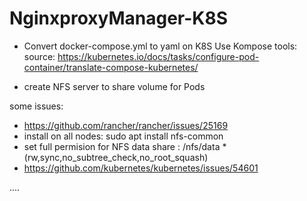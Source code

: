 # NginxproxyManager-K8S

- Convert docker-compose.yml to yaml on K8S Use Kompose tools:
source: https://kubernetes.io/docs/tasks/configure-pod-container/translate-compose-kubernetes/

- create NFS server to share volume for Pods

some issues: 
- https://github.com/rancher/rancher/issues/25169
- install on all nodes: sudo apt install nfs-common
- set full permision for NFS data share : /nfs/data *(rw,sync,no_subtree_check,no_root_squash)
- https://github.com/kubernetes/kubernetes/issues/54601

....